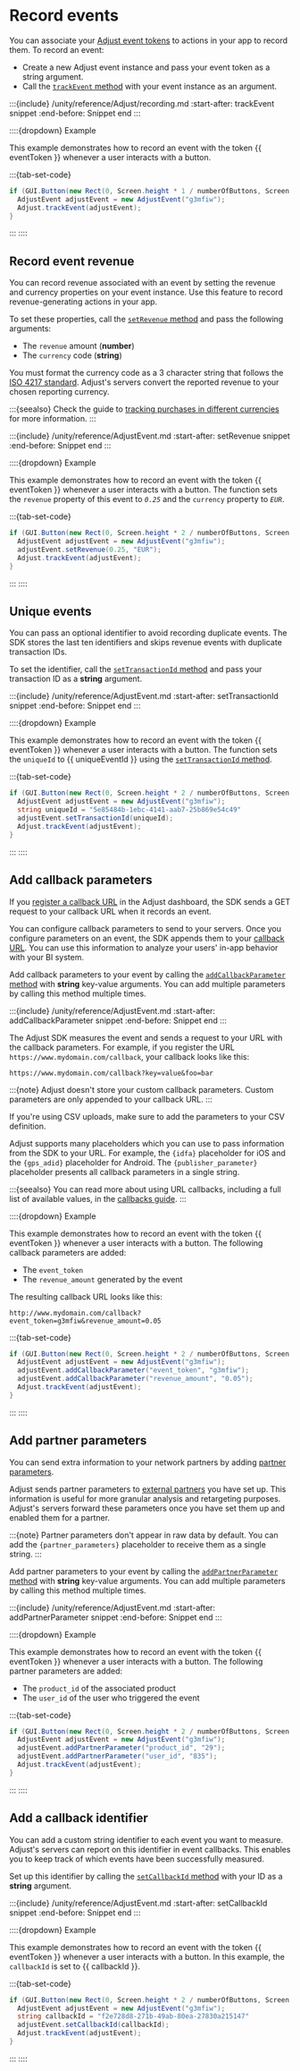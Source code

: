 # Record events

You can associate your [Adjust event tokens](https://help.adjust.com/en/article/basic-event-setup#create-an-event-token) to actions in your app to record them. To record an event:

* Create a new Adjust event instance and pass your event token as a string argument.
* Call the [`trackEvent` method](#unity-trackevent-invocation) with your event instance as an argument.

:::{include} /unity/reference/Adjust/recording.md
:start-after: trackEvent snippet
:end-before: Snippet end
:::

::::{dropdown} Example

This example demonstrates how to record an event with the token {{ eventToken }} whenever a user interacts with a button.

:::{tab-set-code}

```c#
if (GUI.Button(new Rect(0, Screen.height * 1 / numberOfButtons, Screen.width, Screen.height / numberOfButtons), "Track Simple Event")) {
  AdjustEvent adjustEvent = new AdjustEvent("g3mfiw");
  Adjust.trackEvent(adjustEvent);
}
```

:::
::::

## Record event revenue

You can record revenue associated with an event by setting the revenue and currency properties on your event instance. Use this feature to record revenue-generating actions in your app.

To set these properties, call the [`setRevenue` method](#unity-adjustevent-setrevenue-invocation) and pass the following arguments:

* The `revenue` amount (**number**)
* The `currency` code (**string**)

You must format the currency code as a 3 character string that follows the [ISO 4217 standard](https://www.iban.com/currency-codes). Adjust's servers convert the reported revenue to your chosen reporting currency. 

:::{seealso}
Check the guide to [tracking purchases in different currencies](https://help.adjust.com/en/article/currency-conversion) for more information.
:::

:::{include} /unity/reference/AdjustEvent.md
:start-after: setRevenue snippet
:end-before: Snippet end
:::

::::{dropdown} Example

This example demonstrates how to record an event with the token {{ eventToken }} whenever a user interacts with a button. The function sets the `revenue` property of this event to _`0.25`_ and the `currency` property to _`EUR`_.

:::{tab-set-code}

```c#
if (GUI.Button(new Rect(0, Screen.height * 2 / numberOfButtons, Screen.width, Screen.height / numberOfButtons), "Track Revenue Event")) {
  AdjustEvent adjustEvent = new AdjustEvent("g3mfiw");
  adjustEvent.setRevenue(0.25, "EUR");
  Adjust.trackEvent(adjustEvent);
}
```

:::
::::


## Unique events

You can pass an optional identifier to avoid recording duplicate events. The SDK stores the last ten identifiers and skips revenue events with duplicate transaction IDs.

To set the identifier, call the [`setTransactionId` method](#unity-settransactionid-invocation) and pass your transaction ID as a **string** argument.

:::{include} /unity/reference/AdjustEvent.md
:start-after: setTransactionId snippet
:end-before: Snippet end
:::

::::{dropdown} Example

This example demonstrates how to record an event with the token {{ eventToken }} whenever a user interacts with a button. The function sets the `uniqueId` to {{ uniqueEventId }} using the [`setTransactionId` method](#unity-settransactionid-invocation).

:::{tab-set-code}

```c#
if (GUI.Button(new Rect(0, Screen.height * 2 / numberOfButtons, Screen.width, Screen.height / numberOfButtons), "Track Unique Event")) {
  AdjustEvent adjustEvent = new AdjustEvent("g3mfiw");
  string uniqueId = "5e85484b-1ebc-4141-aab7-25b869e54c49"
  adjustEvent.setTransactionId(uniqueId);
  Adjust.trackEvent(adjustEvent);
}
```

:::
::::

## Add callback parameters

If you [register a callback URL](https://help.adjust.com/en/article/set-up-callbacks) in the Adjust dashboard, the SDK sends a GET request to your callback URL when it records an event.

You can configure callback parameters to send to your servers. Once you configure parameters on an event, the SDK appends them to your [callback URL](https://help.adjust.com/en/article/raw-data-exports). You can use this information to analyze your users' in-app behavior with your BI system.

Add callback parameters to your event by calling the [`addCallbackParameter` method](#unity-adjustevent-addcallbackparameter-invocation) with **string** key-value arguments. You can add multiple parameters by calling this method multiple times.

:::{include} /unity/reference/AdjustEvent.md
:start-after: addCallbackParameter snippet
:end-before: Snippet end
:::

The Adjust SDK measures the event and sends a request to your URL with the callback parameters. For example, if you register the URL `https://www.mydomain.com/callback`, your callback looks like this:

```
https://www.mydomain.com/callback?key=value&foo=bar
```

:::{note}
Adjust doesn't store your custom callback parameters. Custom parameters are only appended to your callback URL.
:::

If you're using CSV uploads, make sure to add the parameters to your CSV definition.

Adjust supports many placeholders which you can use to pass information from the SDK to your URL. For example, the `{idfa}` placeholder for iOS and the `{gps_adid}` placeholder for Android. The `{publisher_parameter}` placeholder presents all callback parameters in a single string.

:::{seealso}
You can read more about using URL callbacks, including a full list of available values, in the [callbacks guide](https://help.adjust.com/en/article/callbacks).
:::

::::{dropdown} Example

This example demonstrates how to record an event with the token {{ eventToken }} whenever a user interacts with a button. The following callback parameters are added:

* The `event_token`
* The `revenue_amount` generated by the event

The resulting callback URL looks like this:

```
http://www.mydomain.com/callback?event_token=g3mfiw&revenue_amount=0.05
```

:::{tab-set-code}

```c#
if (GUI.Button(new Rect(0, Screen.height * 2 / numberOfButtons, Screen.width, Screen.height / numberOfButtons), "Track Callback Event")) {
  AdjustEvent adjustEvent = new AdjustEvent("g3mfiw");
  adjustEvent.addCallbackParameter("event_token", "g3mfiw");
  adjustEvent.addCallbackParameter("revenue_amount", "0.05");
  Adjust.trackEvent(adjustEvent);
}
```

:::
::::

## Add partner parameters

You can send extra information to your network partners by adding [partner parameters](https://help.adjust.com/en/article/advanced-event-setup#receive-custom-data-with-partner-parameters).

Adjust sends partner parameters to [external partners](https://help.adjust.com/en/article/integrated-partners) you have set up. This information is useful for more granular analysis and retargeting purposes. Adjust's servers forward these parameters once you have set them up and enabled them for a partner.

:::{note}
Partner parameters don't appear in raw data by default. You can add the `{partner_parameters}` placeholder to receive them as a single string.
:::

Add partner parameters to your event by calling the [`addPartnerParameter` method](#unity-adjustevent-addpartnerparameter-invocation) with **string** key-value arguments. You can add multiple parameters by calling this method multiple times.

:::{include} /unity/reference/AdjustEvent.md
:start-after: addPartnerParameter snippet
:end-before: Snippet end
:::

::::{dropdown} Example

This example demonstrates how to record an event with the token {{ eventToken }} whenever a user interacts with a button. The following partner parameters are added:

* The `product_id` of the associated product
* The `user_id` of the user who triggered the event

:::{tab-set-code}

```c#
if (GUI.Button(new Rect(0, Screen.height * 2 / numberOfButtons, Screen.width, Screen.height / numberOfButtons), "Track Partner Event")) {
  AdjustEvent adjustEvent = new AdjustEvent("g3mfiw");
  adjustEvent.addPartnerParameter("product_id", "29");
  adjustEvent.addPartnerParameter("user_id", "835");
  Adjust.trackEvent(adjustEvent);
}
```

:::
::::

## Add a callback identifier

You can add a custom string identifier to each event you want to measure. Adjust's servers can report on this identifier in event callbacks. This enables you to keep track of which events have been successfully measured.

Set up this identifier by calling the [`setCallbackId` method](#unity-setcallbackid-invocation) with your ID as a **string** argument.

:::{include} /unity/reference/AdjustEvent.md
:start-after: setCallbackId snippet
:end-before: Snippet end
:::

::::{dropdown} Example

This example demonstrates how to record an event with the token {{ eventToken }} whenever a user interacts with a button. In this example, the `callbackId` is set to {{ callbackId }}. 

:::{tab-set-code}

```c#
if (GUI.Button(new Rect(0, Screen.height * 2 / numberOfButtons, Screen.width, Screen.height / numberOfButtons), "Track Unique Callback Event")) {
  AdjustEvent adjustEvent = new AdjustEvent("g3mfiw");
  string callbackId = "f2e728d8-271b-49ab-80ea-27830a215147"
  adjustEvent.setCallbackId(callbackId);
  Adjust.trackEvent(adjustEvent);
}
```

:::
::::
